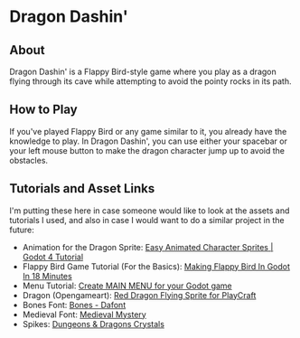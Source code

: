 # Dragon Dashin'

## About

Dragon Dashin' is a Flappy Bird-style game where you play as a dragon flying through its cave while attempting to avoid the pointy rocks in its path. 

## How to Play

If you've played Flappy Bird or any game similar to it, you already have the knowledge to play. In Dragon Dashin', you can use either your spacebar or your left mouse button to make the dragon character jump up to avoid the obstacles. 


## Tutorials and Asset Links

I'm putting these here in case someone would like to look at the assets and tutorials I used, and also in case I would want to do a similar project in the future:

* Animation for the Dragon Sprite: [Easy Animated Character Sprites | Godot 4 Tutorial
](https://www.youtube.com/watch?v=vDqPrBB9U5c)
* Flappy Bird Game Tutorial (For the Basics): [Making Flappy Bird In Godot In 18 Minutes
](https://www.youtube.com/watch?v=A4l7EOinkuU)
* Menu Tutorial: [Create MAIN MENU for your Godot game
](https://www.youtube.com/watch?v=zHYkcJyE52g)
* Dragon (Opengameart): [Red Dragon Flying Sprite for PlayCraft](https://opengameart.org/content/red-dragon)
* Bones Font: [Bones - Dafont](https://www.dafont.com/bones.font)
* Medieval Font: [Medieval Mystery](https://www.dafont.com/medieval-mystery.font)
* Spikes: [Dungeons & Dragons Crystals](https://najimcg.artstation.com/projects/nYKwmK)